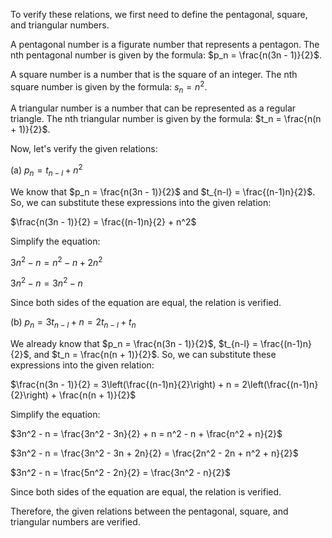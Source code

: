  To verify these relations, we first need to define the pentagonal, square, and triangular numbers.

A pentagonal number is a figurate number that represents a pentagon. The nth pentagonal number is given by the formula: $p_n = \frac{n(3n - 1)}{2}$.

A square number is a number that is the square of an integer. The nth square number is given by the formula: $s_n = n^2$.

A triangular number is a number that can be represented as a regular triangle. The nth triangular number is given by the formula: $t_n = \frac{n(n + 1)}{2}$.

Now, let's verify the given relations:

(a) $p_n = t_{n-l} + n^2$

We know that $p_n = \frac{n(3n - 1)}{2}$ and $t_{n-l} = \frac{(n-1)n}{2}$. So, we can substitute these expressions into the given relation:

$\frac{n(3n - 1)}{2} = \frac{(n-1)n}{2} + n^2$

Simplify the equation:

$3n^2 - n = n^2 - n + 2n^2$

$3n^2 - n = 3n^2 - n$

Since both sides of the equation are equal, the relation is verified.

(b) $p_n = 3t_{n-l} + n = 2t_{n-l} + t_n$

We already know that $p_n = \frac{n(3n - 1)}{2}$, $t_{n-l} = \frac{(n-1)n}{2}$, and $t_n = \frac{n(n + 1)}{2}$. So, we can substitute these expressions into the given relation:

$\frac{n(3n - 1)}{2} = 3\left(\frac{(n-1)n}{2}\right) + n = 2\left(\frac{(n-1)n}{2}\right) + \frac{n(n + 1)}{2}$

Simplify the equation:

$3n^2 - n = \frac{3n^2 - 3n}{2} + n = n^2 - n + \frac{n^2 + n}{2}$

$3n^2 - n = \frac{3n^2 - 3n + 2n}{2} = \frac{2n^2 - 2n + n^2 + n}{2}$

$3n^2 - n = \frac{5n^2 - 2n}{2} = \frac{3n^2 - n}{2}$

Since both sides of the equation are equal, the relation is verified.

Therefore, the given relations between the pentagonal, square, and triangular numbers are verified.